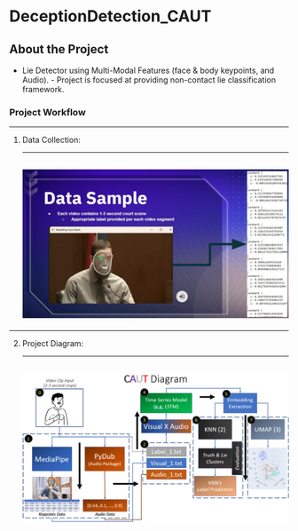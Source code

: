 # DeceptionDetection_CAUT

<!-- GETTING STARTED -->
## About the Project

- Lie Detector using Multi-Modal Features (face &amp; body keypoints, and Audio).
		- Project is focused at providing non-contact lie classification framework.

### Project Workflow

---
1. Data Collection:

   ---
   ![alt text](/img_assets/data_sample.jpg)
   ---
   
---

2. Project Diagram:

   ---
   ![alt text](/img_assets/caut_diagram.jpg)
   ---